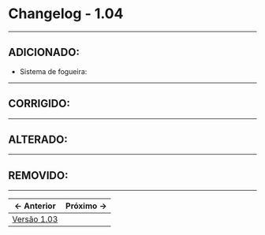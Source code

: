 # Changelog - 1.04

---

## **ADICIONADO**:
- Sistema de fogueira:

---

## **CORRIGIDO**:

---

## **ALTERADO**:

---

## **REMOVIDO**:

---

← Anterior             |  Próximo →
:-------------------------:|:-------------------------:
[Versão 1.03](https://stoneagemta.com/releases/dayz/1.03) |
